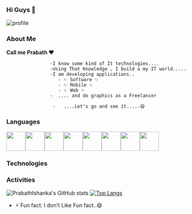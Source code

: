 ### Hi Guys 👋	


![profile](https://user-images.githubusercontent.com/90409117/156692408-3f4aab37-fe07-4b06-bc8c-8887ae802ef6.gif)
	 
	 





### About Me

**Call me Prabath ❤️**	

                    -I know some kind of It technologies....
                    -Using That Knowledge , I build a my IT world.....
                    -I am developing applications..
                       - ✨ Software ✨ 
                       - ✨ Mobile ✨
                       - ✨ Web ✨
                    -  .... and do graphics as a Freelancer
	
                     -   ....Let's go and see it.....😄

### Languages

 <img height=50 src="https://cdn.jsdelivr.net/gh/devicons/devicon/icons/python/python-original.svg"/><img height=50 src="https://cdn.jsdelivr.net/gh/devicons/devicon/icons/java/java-original.svg"/><img height=50 src="https://cdn.jsdelivr.net/gh/devicons/devicon/icons/html5/html5-original.svg" /><img height=50 src="https://cdn.jsdelivr.net/gh/devicons/devicon/icons/css3/css3-original.svg" /><img height=50 src="https://cdn.jsdelivr.net/gh/devicons/devicon/icons/react/react-original.svg" /><img height=50 src="https://cdn.jsdelivr.net/gh/devicons/devicon/icons/git/git-plain.svg"/><img height=50 src="https://cdn.jsdelivr.net/gh/devicons/devicon/icons/github/github-original.svg"/><img height=50 src="https://cdn.jsdelivr.net/gh/devicons/devicon/icons/canva/canva-original.svg"/>


### Technologies
	
	
		

### Activities
![PrabathIshanka's GitHub stats](https://github-readme-stats.vercel.app/api?username=PrabathIshanka&theme=dark&show_icons=true)	 	  		[![Top Langs](https://github-readme-stats.vercel.app/api/top-langs/?username=PrabathIshanka&layout=compact)](https://github.com/PrabathIshanka/github-readme-stats)



 
- ⚡ Fun fact: I don't Like Fun fact..😄



